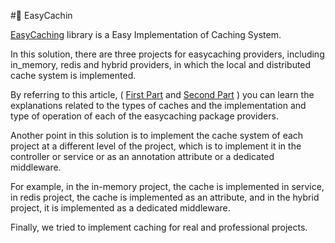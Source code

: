 #🚀 EasyCachin

<a href="https://github.com/dotnetcore/EasyCaching">EasyCaching</a> library is a Easy Implementation of Caching System.

In this solution, there are three projects for easycaching providers, including in_memory, redis and hybrid providers, in which the local and distributed cache system is implemented.

By referring to this article,
( <a href="https://vrgl.ir/SJlkR">First Part</a> 
and 
<a href="https://vrgl.ir/9mIBO">Second Part</a> )
you can learn the explanations related to the types of caches and the implementation and type of operation of each of the easycaching package providers.

 Another point in this solution is to implement the cache system of each project at a different level of the project, which is to implement it in the controller or service or as an annotation attribute or a dedicated middleware.

For example, in the in-memory project, the cache is implemented in service, in redis project, the cache is implemented as an attribute, and in the hybrid project, it is implemented as a dedicated middleware.

 Finally, we tried to implement caching for real and professional projects.
